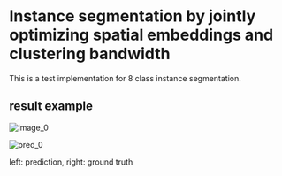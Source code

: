 # Instance segmentation by jointly optimizing spatial embeddings and clustering bandwidth

This is a test implementation for 8 class instance segmentation.

## result example 


![image_0](https://user-images.githubusercontent.com/39827302/82140790-46cdbe00-986c-11ea-9340-83001a63641f.png)


![pred_0](https://user-images.githubusercontent.com/39827302/82140846-b479ea00-986c-11ea-9318-1a30b3e124de.png)

left: prediction, right: ground truth
